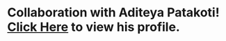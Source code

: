 # Collaboration with Aditeya Patakoti! [Click Here](https://github.com/aditeyapatakoti) to view his profile.